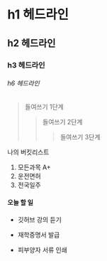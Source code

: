 # h1 헤드라인
## h2 헤드라인
### h3 헤드라인
###### h6 헤드라인

> 들여쓰기 1단계
>> 들여쓰기 2단계
>>> 들여쓰기 3단계

나의 버킷리스트
1. 모든과목 A+
2. 운전면허
3. 전국일주

#### 오늘 할 일
* 깃허브 강의 듣기
+ 재학증명서 발급
- 피부양자 서류 인쇄
